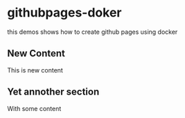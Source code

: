 # githubpages-doker
this demos shows how to create github pages using docker

## New Content
This is new content

## Yet annother section

With some content
